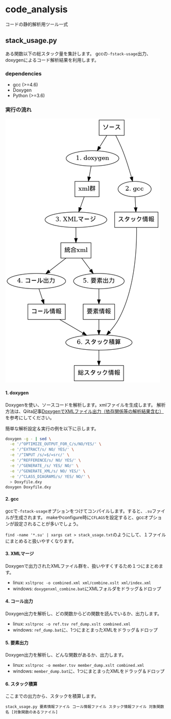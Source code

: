 # code_analysis

コードの静的解析用ツール一式

## stack_usage.py

ある関数以下の総スタック量を集計します。
gccの`-fstack-usage`出力、doxygenによるコード解析結果を利用します。

### dependencies

- gcc (>=4.6)
- Doxygen
- Python (>=3.6)

### 実行の流れ

![stack_usage.png](docs/stack_usage.png)

#### 1. doxygen

Doxygenを使い、ソースコードを解析します。xmlファイルを生成します。
解析方法は、Qiita記事[DoxygenでXMLファイル出力（依存関係等の解析結果含む）](https://qiita.com/tenmyo/items/5d799758afa3c487e7b9)を参考にしてください。

簡単な解析設定＆実行の例を以下に示します。

```sh
doxygen -g - | sed \
  -e '/^OPTIMIZE_OUTPUT_FOR_C/s/NO/YES/' \
  -e '/^EXTRACT/s/ NO/ YES/' \
  -e '/^INPUT /s/=$/=src/' \
  -e '/^REFFERENCE/s/ NO/ YES/' \
  -e '/^GENERATE_/s/ YES/ NO/' \
  -e '/^GENERATE_XML/s/ NO/ YES/' \
  -e '/^CLASS_DIAGRAMS/s/ YES/ NO/' \
  > Doxyfile.dxy
doxygen Doxyfile.dxy
```

#### 2. gcc

gccで`-fstack-usage`オプションをつけてコンパイルします。すると、`.su`ファイルが生成されます。
makeやconfigure時に`CFLAGS`を設定すると、gccオプションが設定されることが多いでしょう。

`find -name '*.su' | xargs cat > stack_usage.txt`のようにして、１ファイルにまとめると扱いやすくなります。

#### 3. XMLマージ

Doxygenで出力されたXMLファイル群を、扱いやすくするため１つにまとめます。

- linux: `xsltproc -o combined.xml xml/combine.xslt xml/index.xml`
- windows: `doxygenxml_combine.bat`にXMLフォルダをドラッグ＆ドロップ

#### 4. コール出力

Doxygen出力を解析し、どの関数からどの関数を読んでいるか、出力します。

- linux: `xsltproc -o ref.tsv ref_dump.xslt combined.xml`
- windows: `ref_dump.bat`に、1つにまとまったXMLをドラッグ＆ドロップ

#### 5. 要素出力

Doxygen出力を解析し、どんな関数があるか、出力します。

- linux: `xsltproc -o member.tsv member_dump.xslt combined.xml`
- windows: `member_dump.bat`に、1つにまとまったXMLをドラッグ＆ドロップ

#### 6. スタック積算

ここまでの出力から、スタックを積算します。

`stack_usage.py 要素情報ファイル コール情報ファイル スタック情報ファイル
        対象関数名 [対象関数のあるファイル]`
